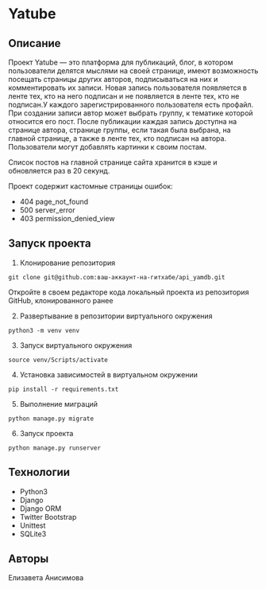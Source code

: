 # Yatube

## Описание

Проект Yatube — это платформа для публикаций, блог, в котором пользователи делятся мыслями на своей странице, имеют возможность посещать страницы других авторов, подписываться на них и комментировать их записи. Новая запись пользователя появляется в ленте тех, кто на него подписан и не появляется в ленте тех, кто не подписан.У каждого зарегистрированного пользователя есть профайл. При создании записи автор может выбрать группу, к тематике которой относится его пост. После публикации каждая запись доступна на странице автора, странице группы, если такая была выбрана, на главной странице, а также в ленте тех, кто подписан на автора. Пользователи могут добавлять картинки к своим постам.

Список постов на главной странице сайта хранится в кэше и обновляется раз в 20 секунд.

Проект содержит кастомные страницы ошибок:
-   404 page_not_found
-   500 server_error
-   403 permission_denied_view




## Запуск проекта
1. Клонирование репозитория
```
git clone git@github.com:ваш-аккаунт-на-гитхабе/api_yamdb.git
```

Откройте в своем редакторе кода локальный проекта из репозитория GitHub, клонированного ранее

2. Развертывание в репозитории виртуального окружения
```
python3 -m venv venv
```
3. Запуск виртуального окружения
```
source venv/Scripts/activate
```
4. Установка зависимостей в виртуальном окружении
```
pip install -r requirements.txt
```

5. Выполнение миграций
```
python manage.py migrate
```

6. Запуск проекта
```
python manage.py runserver
```

## Технологии

-   Python3
-   Django
-   Django ORM
-   Twitter Bootstrap
-   Unittest
-   SQLite3



## Авторы
Елизавета Анисимова